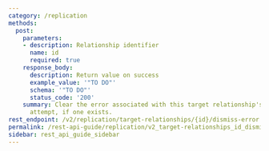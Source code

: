```yaml
---
category: /replication
methods:
  post:
    parameters:
    - description: Relationship identifier
      name: id
      required: true
    response_body:
      description: Return value on success
      example_value: '"TO DO"'
      schema: '"TO DO"'
      status_code: '200'
    summary: Clear the error associated with this target relationship's last replication
      attempt, if one exists.
rest_endpoint: /v2/replication/target-relationships/{id}/dismiss-error
permalink: /rest-api-guide/replication/v2_target-relationships_id_dismiss-error.html
sidebar: rest_api_guide_sidebar
---
```


